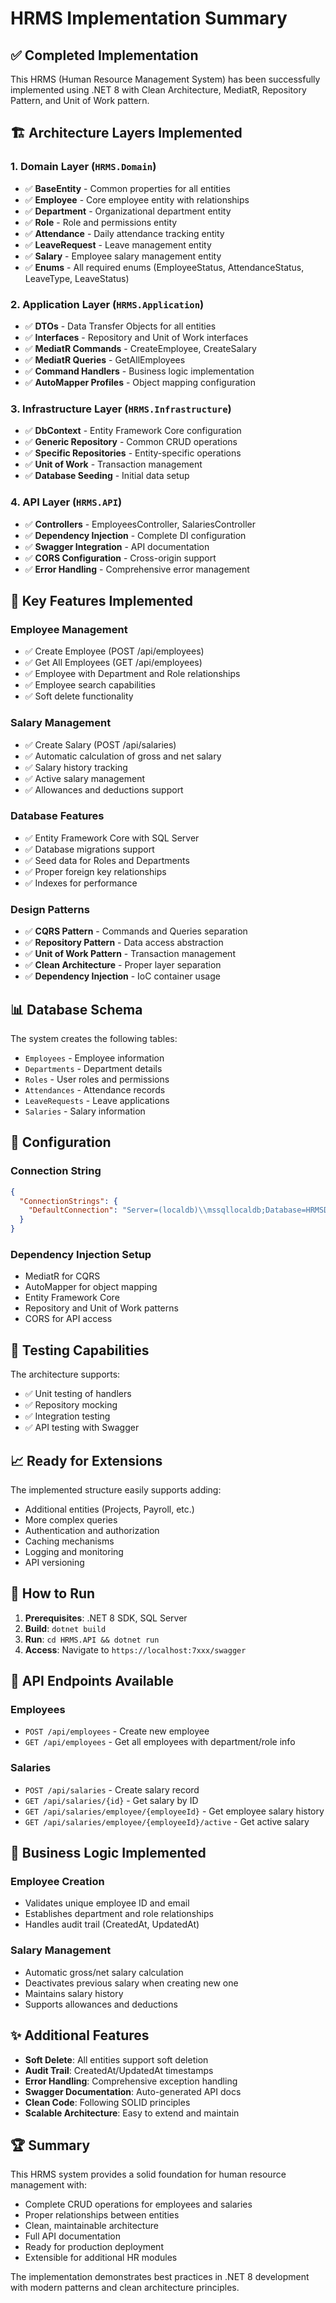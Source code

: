 # HRMS Implementation Summary

## ✅ Completed Implementation

This HRMS (Human Resource Management System) has been successfully implemented using .NET 8 with Clean Architecture, MediatR, Repository Pattern, and Unit of Work pattern.

## 🏗️ Architecture Layers Implemented

### 1. Domain Layer (`HRMS.Domain`)
- ✅ **BaseEntity** - Common properties for all entities
- ✅ **Employee** - Core employee entity with relationships
- ✅ **Department** - Organizational department entity
- ✅ **Role** - Role and permissions entity
- ✅ **Attendance** - Daily attendance tracking entity
- ✅ **LeaveRequest** - Leave management entity
- ✅ **Salary** - Employee salary management entity
- ✅ **Enums** - All required enums (EmployeeStatus, AttendanceStatus, LeaveType, LeaveStatus)

### 2. Application Layer (`HRMS.Application`)
- ✅ **DTOs** - Data Transfer Objects for all entities
- ✅ **Interfaces** - Repository and Unit of Work interfaces
- ✅ **MediatR Commands** - CreateEmployee, CreateSalary
- ✅ **MediatR Queries** - GetAllEmployees
- ✅ **Command Handlers** - Business logic implementation
- ✅ **AutoMapper Profiles** - Object mapping configuration

### 3. Infrastructure Layer (`HRMS.Infrastructure`)
- ✅ **DbContext** - Entity Framework Core configuration
- ✅ **Generic Repository** - Common CRUD operations
- ✅ **Specific Repositories** - Entity-specific operations
- ✅ **Unit of Work** - Transaction management
- ✅ **Database Seeding** - Initial data setup

### 4. API Layer (`HRMS.API`)
- ✅ **Controllers** - EmployeesController, SalariesController
- ✅ **Dependency Injection** - Complete DI configuration
- ✅ **Swagger Integration** - API documentation
- ✅ **CORS Configuration** - Cross-origin support
- ✅ **Error Handling** - Comprehensive error management

## 🚀 Key Features Implemented

### Employee Management
- ✅ Create Employee (POST /api/employees)
- ✅ Get All Employees (GET /api/employees)
- ✅ Employee with Department and Role relationships
- ✅ Employee search capabilities
- ✅ Soft delete functionality

### Salary Management
- ✅ Create Salary (POST /api/salaries)
- ✅ Automatic calculation of gross and net salary
- ✅ Salary history tracking
- ✅ Active salary management
- ✅ Allowances and deductions support

### Database Features
- ✅ Entity Framework Core with SQL Server
- ✅ Database migrations support
- ✅ Seed data for Roles and Departments
- ✅ Proper foreign key relationships
- ✅ Indexes for performance

### Design Patterns
- ✅ **CQRS Pattern** - Commands and Queries separation
- ✅ **Repository Pattern** - Data access abstraction
- ✅ **Unit of Work Pattern** - Transaction management
- ✅ **Clean Architecture** - Proper layer separation
- ✅ **Dependency Injection** - IoC container usage

## 📊 Database Schema

The system creates the following tables:
- `Employees` - Employee information
- `Departments` - Department details
- `Roles` - User roles and permissions
- `Attendances` - Attendance records
- `LeaveRequests` - Leave applications
- `Salaries` - Salary information

## 🔧 Configuration

### Connection String
```json
{
  "ConnectionStrings": {
    "DefaultConnection": "Server=(localdb)\\mssqllocaldb;Database=HRMSDB;Trusted_Connection=true;MultipleActiveResultSets=true;TrustServerCertificate=true"
  }
}
```

### Dependency Injection Setup
- MediatR for CQRS
- AutoMapper for object mapping
- Entity Framework Core
- Repository and Unit of Work patterns
- CORS for API access

## 🧪 Testing Capabilities

The architecture supports:
- ✅ Unit testing of handlers
- ✅ Repository mocking
- ✅ Integration testing
- ✅ API testing with Swagger

## 📈 Ready for Extensions

The implemented structure easily supports adding:
- Additional entities (Projects, Payroll, etc.)
- More complex queries
- Authentication and authorization
- Caching mechanisms
- Logging and monitoring
- API versioning

## 🚀 How to Run

1. **Prerequisites**: .NET 8 SDK, SQL Server
2. **Build**: `dotnet build`
3. **Run**: `cd HRMS.API && dotnet run`
4. **Access**: Navigate to `https://localhost:7xxx/swagger`

## 📝 API Endpoints Available

### Employees
- `POST /api/employees` - Create new employee
- `GET /api/employees` - Get all employees with department/role info

### Salaries  
- `POST /api/salaries` - Create salary record
- `GET /api/salaries/{id}` - Get salary by ID
- `GET /api/salaries/employee/{employeeId}` - Get employee salary history
- `GET /api/salaries/employee/{employeeId}/active` - Get active salary

## 🎯 Business Logic Implemented

### Employee Creation
- Validates unique employee ID and email
- Establishes department and role relationships
- Handles audit trail (CreatedAt, UpdatedAt)

### Salary Management
- Automatic gross/net salary calculation
- Deactivates previous salary when creating new one
- Maintains salary history
- Supports allowances and deductions

## ✨ Additional Features

- **Soft Delete**: All entities support soft deletion
- **Audit Trail**: CreatedAt/UpdatedAt timestamps
- **Error Handling**: Comprehensive exception handling
- **Swagger Documentation**: Auto-generated API docs
- **Clean Code**: Following SOLID principles
- **Scalable Architecture**: Easy to extend and maintain

## 🏆 Summary

This HRMS system provides a solid foundation for human resource management with:
- Complete CRUD operations for employees and salaries
- Proper relationships between entities
- Clean, maintainable architecture
- Full API documentation
- Ready for production deployment
- Extensible for additional HR modules

The implementation demonstrates best practices in .NET 8 development with modern patterns and clean architecture principles.